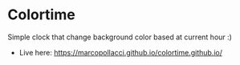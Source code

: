 # Colortime

Simple clock that change background color based at current hour :)

- Live here: https://marcopollacci.github.io/colortime.github.io/

